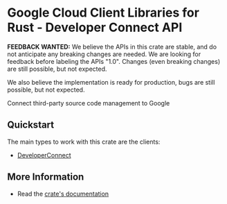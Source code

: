 # Google Cloud Client Libraries for Rust - Developer Connect API

<!-- Code generated by sidekick. DO NOT EDIT. -->

**FEEDBACK WANTED:** We believe the APIs in this crate are stable, and
do not anticipate any breaking changes are needed. We are looking for
feedback before labeling the APIs "1.0". Changes (even breaking changes)
are still possible, but not expected.

We also believe the implementation is ready for production, bugs are
still possible, but not expected.

Connect third-party source code management to Google

## Quickstart

The main types to work with this crate are the clients:

- [DeveloperConnect]

## More Information

- Read the [crate's documentation](https://docs.rs/google-cloud-developerconnect-v1/latest/google-cloud-developerconnect-v1)

[DeveloperConnect]: https://docs.rs/google-cloud-developerconnect-v1/latest/google_cloud_developerconnect_v1/client/struct.DeveloperConnect.html
